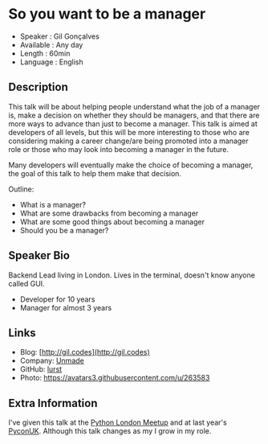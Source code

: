 So you want to be a manager
===========================

* Speaker   : Gil Gonçalves
* Available : Any day
* Length    : 60min
* Language  : English

Description
-----------

This talk will be about helping people understand what the job of a manager is, make a decision on whether they should be managers, and that there are more ways to advance than just to become a manager.
This talk is aimed at developers of all levels, but this will be more interesting to those who are considering making a career change/are being promoted into a manager role or those who may look into becoming a manager in the future.

Many developers will eventually make the choice of becoming a manager, the goal of this talk to help them make that decision.

Outline:
- What is a manager?
- What are some drawbacks from becoming a manager
- What are some good things about becoming a manager
- Should you be a manager?

Speaker Bio
-----------

Backend Lead living in London. Lives in the terminal, doesn't know anyone called GUI.

- Developer for 10 years
- Manager for almost 3 years

Links
-----

* Blog: [http://gil.codes](http://gil.codes)
* Company: [Unmade](https://unmade.com)
* GitHub: [lurst](https://github.com/lurst)
* Photo: https://avatars3.githubusercontent.com/u/263583

Extra Information
-----------------

I've given this talk at the [Python London Meetup](https://www.meetup.com/LondonPython/) and at last year's [PyconUK](https://www.youtube.com/watch?v=5SyZSvSpax8). Although this talk changes as my I grow in my role.
